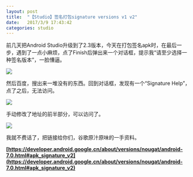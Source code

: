 ```yaml
---
layout: post
title:  "【Studio】签名打包signature versions v1 v2"
date:   2017/3/9 17:43:42
categories: studio
---
```


前几天把Android Studio升级到了2.3版本，今天在打包签名apk时，在最后一步，遇到了一点小麻烦，点了Finish后弹出来一个对话框，提示我“请至少选择一种签名版本”，一脸慒逼。

![](http://upload-images.jianshu.io/upload_images/782269-ee233657e09c454a.jpg?imageMogr2/auto-orient/strip%7CimageView2/2/w/1240)

然后百度，搜出来一堆没有的东西。回到对话框，发现有一个“Signature Help”，点了之后，无法访问。

![](http://upload-images.jianshu.io/upload_images/782269-3b4a11f24c395749.png?imageMogr2/auto-orient/strip%7CimageView2/2/w/1240)

手动修改了地址的前半部分，可以访问了。

![](http://upload-images.jianshu.io/upload_images/782269-28df626be90da029.png?imageMogr2/auto-orient/strip%7CimageView2/2/w/1240)

我就不费话了，把链接给你们，谷歌原汁原味的一手资料。

**[https://developer.android.google.cn/about/versions/nougat/android-7.0.html#apk_signature_v2](https://developer.android.google.cn/about/versions/nougat/android-7.0.html#apk_signature_v2)**